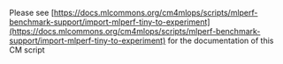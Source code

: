 Please see [https://docs.mlcommons.org/cm4mlops/scripts/mlperf-benchmark-support/import-mlperf-tiny-to-experiment](https://docs.mlcommons.org/cm4mlops/scripts/mlperf-benchmark-support/import-mlperf-tiny-to-experiment) for the documentation of this CM script
